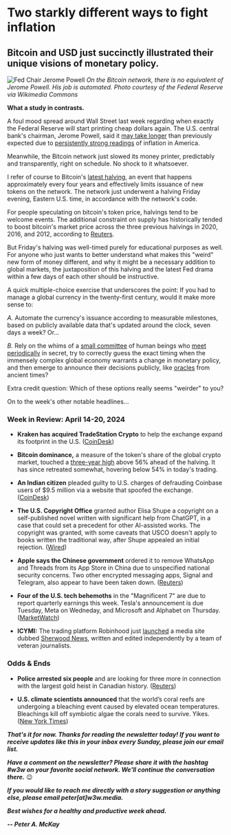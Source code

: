 # Two starkly different ways to fight inflation
## Bitcoin and USD just succinctly illustrated their unique visions of monetary policy.

<!--

Platform drafts...

- MailChimp: https://us15.admin.mailchimp.com/email/editor?id=20349331

- LinkedIn: https://www.linkedin.com/article/edit/7187869512904454144/?author=urn%3Ali%3Afsd_profile%3AACoAAAYIbNkBPBHpNq--pp945GKBQMoaBxEppjg

- Medium: https://medium.com/p/eff9388b31fa/edit

-->

![Fed Chair Jerome Powell](https://w3w.news/img/powell-1920.jpg)
*On the Bitcoin network, there is no equivalent of Jerome Powell. His job is automated. Photo courtesy of the Federal Reserve via Wikimedia Commons*

**What a study in contrasts.**

A foul mood spread around Wall Street last week regarding when exactly the Federal Reserve will start printing cheap dollars again. The U.S. central bank's chairman, Jerome Powell, said it [may take longer](https://www.cnn.com/2024/04/16/business/chair-powell-discussion/index.html) than previously expected due to [persistently strong readings](https://www.cnbc.com/2024/04/10/cpi-inflation-march-2024-consumer-prices-rose-3point5percent-from-a-year-ago-in-march.html) of inflation in America.

Meanwhile, the Bitcoin network just slowed its money printer, predictably and transparently, right on schedule. No shock to it whatsoever.

I refer of course to Bitcoin's [latest halving](https://www.investopedia.com/bitcoin-halving-2024-what-next-8636072), an event that happens approximately every four years and effectively limits issuance of new tokens on the network. The network just underwent a halving Friday evening, Eastern U.S. time, in accordance with the network's code.

For people speculating on bitcoin's token price, halvings tend to be welcome events. The additional constraint on supply has historically tended to boost bitcoin's market price across the three previous halvings in 2020, 2016, and 2012, according to [Reuters](https://www.reuters.com/markets/currencies/crypto-fans-count-down-bitcoins-halving-2024-04-19/).

But Friday's halving was well-timed purely for educational purposes as well. For anyone who just wants to better understand what makes this "weird" new form of money different, and why it might be a necessary addition to global markets, the juxtaposition of this halving and the latest Fed drama within a few days of each other should be instructive.

A quick multiple-choice exercise that underscores the point: If you had to manage a global currency in the twenty-first century, would it make more sense to:

*A.* Automate the currency's issuance according to measurable milestones, based on publicly available data that's updated around the clock, seven days a week? Or...

*B.* Rely on the whims of a [small committee](https://www.federalreserve.gov/monetarypolicy/fomc.htm) of human beings who [meet periodically](https://www.federalreserve.gov/monetarypolicy/fomccalendars.htm) in secret, try to correctly guess the exact timing when the immensely complex global economy warrants a change in monetary policy, and then emerge to announce their decisions publicly, like [oracles](https://historycooperative.org/the-oracle-of-delphi/) from ancient times?

Extra credit question: Which of these options really seems "weirder" to you?

On to the week's other notable headlines...

### Week in Review: April 14-20, 2024

- **Kraken has acquired TradeStation Crypto** to help the exchange expand its footprint in the U.S. ([CoinDesk](https://www.coindesk.com/business/2024/04/18/cryptocurrency-exchange-kraken-acquires-tradestation-crypto/))

- **Bitcoin dominance,** a measure of the token's share of the global crypto market, touched a [three-year high](https://www.reuters.com/world/americas/police-arrest-six-seek-three-others-linked-canadas-largest-gold-heist-2024-04-17/) above 56% ahead of the halving. It has since retreated somewhat, hovering below 54% in today's trading.

- **An Indian citizen** pleaded guilty to U.S. charges of defrauding Coinbase users of $9.5 million via a website that spoofed the exchange. ([CoinDesk](https://www.coindesk.com/policy/2024/04/19/indian-man-pleads-guilty-to-creating-spoofed-coinbase-website-stealing-95m-in-crypto/))

- **The U.S. Copyright Office** granted author Elisa Shupe a copyright on a self-published novel written with significant help from ChatGPT, in a case that could set a precedent for other AI-assisted works. The copyright was granted, with some caveats that USCO doesn't apply to books written the traditional way, after Shupe appealed an initial rejection. ([Wired](https://www.wired.com/story/the-us-copyright-office-loosens-up-a-little-on-ai/))  

- **Apple says the Chinese government** ordered it to remove WhatsApp and Threads from its App Store in China due to unspecified national security concerns. Two other encrypted messaging apps, Signal and Telegram, also appear to have been taken down. ([Reuters](https://www.reuters.com/technology/apple-removes-whatsapp-threads-china-app-store-wsj-reports-2024-04-19/))

- **Four of the U.S. tech behemoths** in the "Magnificent 7" are due to report quarterly earnings this week. Tesla's announcement is due Tuesday, Meta on Wedneday, and Microsoft and Alphabet on Thursday. ([MarketWatch](https://www.msn.com/en-us/money/companies/the-magnificent-seven-have-gotten-less-magnificent-ahead-of-earnings-this-one-could-have-the-most-explaining-to-do/ar-AA1noimL))

- **ICYMI:** The trading platform Robinhood just [launched](https://www.axios.com/2024/04/09/robinhood-launches-sherwood-media) a media site dubbed [Sherwood News](https://sherwood.news/), written and edited independently by a team of veteran journalists.

### Odds & Ends

- **Police arrested six people** and are looking for three more in connection with the largest gold heist in Canadian history. ([Reuters](https://www.reuters.com/world/americas/police-arrest-six-seek-three-others-linked-canadas-largest-gold-heist-2024-04-17/))

- **U.S. climate scientists announced** that the world’s coral reefs are undergoing a bleaching event caused by elevated ocean temperatures. Bleachings kill off symbiotic algae the corals need to survive. Yikes. ([New York Times](https://www.nytimes.com/2024/04/15/climate/coral-reefs-bleaching.html))

_**That's it for now. Thanks for reading the newsletter today! If you want to receive updates like this in your inbox every Sunday, please join our email list.**_

_**Have a comment on the newsletter? Please share it with the hashtag #w3w on your favorite social network. We'll continue the conversation there.**_ 😉

_**If you would like to reach me directly with a story suggestion or anything else, please email peter[at]w3w.media.**_

_**Best wishes for a healthy and productive week ahead.**_  

_**-- Peter A. McKay**_  
